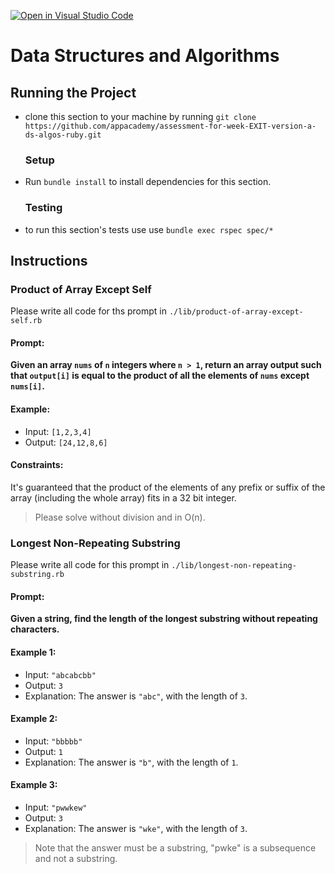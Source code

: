 [![Open in Visual Studio Code](https://classroom.github.com/assets/open-in-vscode-f059dc9a6f8d3a56e377f745f24479a46679e63a5d9fe6f495e02850cd0d8118.svg)](https://classroom.github.com/online_ide?assignment_repo_id=7426501&assignment_repo_type=AssignmentRepo)
# Data Structures and Algorithms
## Running the Project
- clone this section to your machine by running `git clone
  https://github.com/appacademy/assessment-for-week-EXIT-version-a-ds-algos-ruby.git`
  ### Setup
- Run `bundle install` to install dependencies for this section.
  ### Testing
- to run this section's tests use  use `bundle exec rspec spec/*`

## Instructions

### Product of Array Except Self
Please write all code for ths prompt in `./lib/product-of-array-except-self.rb`

#### Prompt:
**Given an array `nums` of `n` integers where `n > 1`, return an array output
such that `output[i]` is equal to the product of all the elements of `nums`
except `nums[i]`.**

#### Example:
- Input: `[1,2,3,4]`
- Output: `[24,12,8,6]`

#### Constraints:
It's guaranteed that the product of the elements of any prefix or suffix of the
array (including the whole array) fits in a 32 bit integer.

> Please solve without division and in O(n).

### Longest Non-Repeating Substring
Please write all code for this prompt in
`./lib/longest-non-repeating-substring.rb`

#### Prompt:
**Given a string, find the length of the longest substring without repeating
characters.**
#### Example 1:
- Input: `"abcabcbb"`
- Output: `3`
- Explanation: The answer is `"abc"`, with the length of `3`.

#### Example 2:
- Input: `"bbbbb"`
- Output: `1`
- Explanation: The answer is `"b"`, with the length of `1`.

#### Example 3:
- Input: `"pwwkew"`
- Output: `3`
- Explanation: The answer is `"wke"`, with the length of `3`.

> Note that the answer must be a substring, "pwke" is a subsequence and not a
> substring.
